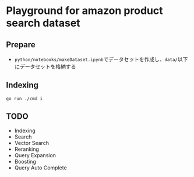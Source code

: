 # Playground for amazon product search dataset

## Prepare
- `python/notebooks/makeDataset.ipynb`でデータセットを作成し、`data/`以下にデータセットを格納する

## Indexing
```
go run ./cmd i
```

## TODO
- Indexing
- Search
- Vector Search
- Reranking
- Query Expansion
- Boosting
- Query Auto Complete
